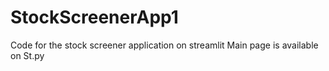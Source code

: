 # StockScreenerApp1
Code for the stock screener application on streamlit
Main page is available on St.py
